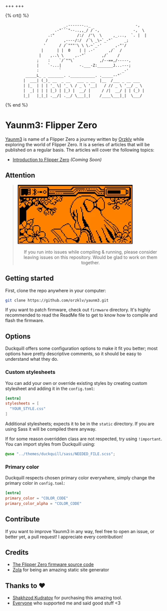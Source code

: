 +++
+++

{% crt() %}
```
                          _.-------.._                    -,
                      .-"```"--..,,_/ /`-,               -,  \ 
                   .:"          /:/  /'\  \     ,_...,  `. |  |
                  /       ,----/:/  /`\ _\~`_-"`     _;
                 '      / /`"""'\ \ \.~`_-'      ,-"'/ 
                |      | |  0    | | .-'      ,/`  /
               |    ,..\ \     ,.-"`       ,/`    /
              ;    :    `/`""\`           ,/--==,/-----,
              |    `-...|        -.___-Z:_______J...---;
              :         `                           _-'
         _____L_ _ _______. .___________. ._____--"`
        |  ___| (_)_ __  _ __   ___ _ __  |__  /___ _ __ ___
        | |_  | | | '_ \| '_ \ / _ \ '__|   / // _ \ '__/ _ \
        |  _| | | | |_) | |_) |  __/ |     / /|  __/ | | (_) |
        |_|   |_|_| .__/| .__/ \___|_|    /____\___|_|  \___/
```
{% end %}

# Yaunm3: Flipper Zero

[Yaunm3](https://github.com/orzklv/yaunm3) is name of a Flipper Zero a journey written by [Orzklv](https://orzklv.uz) while exploring the world of Flipper Zero. It is a series of articles that will be published on a regular basis. The articles will cover the following topics:

- [Introduction to Flipper Zero](#) _(Coming Soon)_

## Attention

> <img src="https://github.com/orzklv/yaunm3/blob/master/.github/assets/animation.gif?raw=true" alt="Animation">
>
> <p align="center">If you run into issues while compiling & running, please consider leaving issues on this repository. Would be glad to work on them together.</p>

## Getting started

First, clone the repo anywhere in your computer:

```sh
git clone https://github.com/orzklv/yaunm3.git
```

If you want to patch firmware, check out `firmware` directory. It's highly recommended to read the ReadMe file to get to know how to compile and flash the firmware.

## Options

Duckquill offers some configuration options to make it fit you better; most options have pretty descriptive comments, so it should be easy to understand what they do.

### Custom stylesheets

You can add your own or override existing styles by creating custom stylesheet and adding it in the `config.toml`:

```toml
[extra]
stylesheets = [
  "YOUR_STYLE.css"
]
```

Additional stylesheets; expects it to be in the `static` directory. If you are using Sass it will be compiled there anyway.

If for some reason overridden class are not respected, try using `!important`. You can import styles from Duckquill using:

```scss
@use "../themes/duckquill/sass/NEEDED_FILE.scss";
```

### Primary color

Duckquill respects chosen primary color everywhere, simply change the primary color in `config.toml`:

```toml
[extra]
primary_color = "COLOR_CODE"
primary_color_alpha = "COLOR_CODE"
```

## Contribute

If you want to improve Yaunm3 in any way, feel free to open an issue, or better yet, a pull request! I appreciate every contribution!

## Credits

- [The Flipper Zero firmware source code](https://github.com/flipperdevices/flipperzero-firmware)
- [Zola](https://www.getzola.org) for being an amazing static site generator

## Thanks to ♥

- [Shakhzod Kudratov](https://shakhzod.me/) for purchasing this amazing tool.
- [Everyone](https://t.me/orzklvb) who supported me and said good stuff <3
